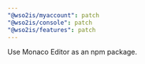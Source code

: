 ```yaml
---
"@wso2is/myaccount": patch
"@wso2is/console": patch
"@wso2is/features": patch
---
```


Use Monaco Editor as an npm package.
